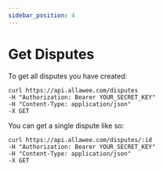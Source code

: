 ```yaml
---
sidebar_position: 4
---
```


# Get Disputes

To get all disputes you have created:

```
curl https://api.allawee.com/disputes
-H "Authorization: Bearer YOUR_SECRET_KEY"
-H "Content-Type: application/json"
-X GET
```

You can get a single dispute like so:

```
curl https://api.allawee.com/disputes/:id
-H "Authorization: Bearer YOUR_SECRET_KEY"
-H "Content-Type: application/json"
-X GET
```